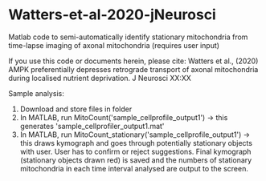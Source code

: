 # Watters-et-al-2020-jNeurosci
Matlab code to semi-automatically identify stationary mitochondria from time-lapse imaging of axonal mitochondria (requires user input)

If you use this code or documents herein, please cite: Watters et al., (2020) AMPK preferentially depresses retrograde transport of axonal mitochondria during localised nutrient deprivation. J Neurosci XX:XX

Sample analysis:
1. Download and store files in folder
2. In MATLAB, run MitoCount('sample_cellprofile_output1') -> this generates 'sample_cellprofiler_output1.mat'
3. In MATLAB, run MitoCount_stationary('sample_cellprofile_output1') -> this draws kymograph and goes through potentially stationary objects with user. User has to confirm or reject suggestions. Final kymograph (stationary objects drawn red) is saved and the numbers of stationary mitochondria in each time interval analysed are output to the screen.
